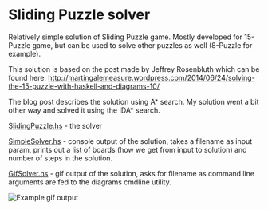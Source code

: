 Sliding Puzzle solver
=====================

Relatively simple solution of Sliding Puzzle game. Mostly developed for 15-Puzzle game, but can be used to solve other puzzles as well (8-Puzzle for example).

This solution is based on the post made by Jeffrey Rosenbluth which can be found here: http://martingalemeasure.wordpress.com/2014/06/24/solving-the-15-puzzle-with-haskell-and-diagrams-10/

The blog post describes the solution using A* search. My solution went a bit other way and solved it using the IDA* search.


[SlidingPuzzle.hs](SlidingPuzzle.hs) - the solver

[SimpleSolver.hs](SimpleSolver.hs) - console output of the solution, takes a filename as input param, prints out a list of boards (how we get from input to solution) and number of steps in the solution.

[GifSolver.hs](GifSolver.hs) - gif output of the solution, asks for filename as command line arguments are fed to the diagrams cmdline utility.


![Example gif output](http://ksaveljev.github.io/sliding-puzzle.gif)
